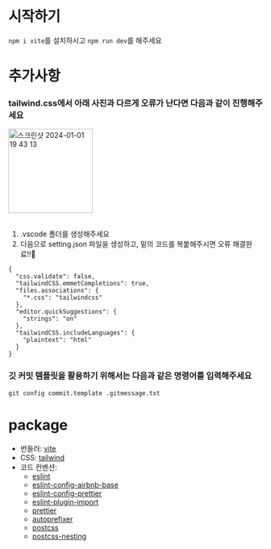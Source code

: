 # 시작하기

`npm i vite`를 설치하시고 `npm run dev`를 해주세요

# 추가사항

### tailwind.css에서 아래 사진과 다르게 오류가 난다면 다음과 같이 진행해주세요

<img width="167" alt="스크린샷 2024-01-01 19 43 13" src="https://github.com/FRONTENDSCHOOL8/sunfish-EUID/assets/113508075/1555e7d2-0218-408b-a00b-a125f90f6b84">

<br/>
<br/>

1. .vscode 폴더를 생성해주세요
2. 다음으로 setting.json 파일을 생성하고, 밑의 코드를 복붙해주시면 오류 해결완료!!🫡


```
{
  "css.validate": false,
  "tailwindCSS.emmetCompletions": true,
  "files.associations": {
    "*.css": "tailwindcss"
  },
  "editor.quickSuggestions": {
    "strings": "on"
  },
  "tailwindCSS.includeLanguages": {
    "plaintext": "html"
  }
}
```

### 깃 커밋 템플릿을 활용하기 위해서는 다음과 같은 명령어를 입력해주세요

`git config commit.template .gitmessage.txt`

# package

- 번들러: [vite](https://ko.vitejs.dev/guide/)
- CSS: [tailwind](https://tailwindcss.com/)
- 코드 컨벤션:
  - [eslint](https://eslint.org/docs/latest/)
  - [eslint-config-airbnb-base](https://www.npmjs.com/package/eslint-config-airbnb-base)
  - [eslint-config-prettier](https://www.npmjs.com/package/eslint-config-prettier)
  - [eslint-plugin-import](https://www.npmjs.com/package/eslint-plugin-import)
  - [prettier](https://prettier.io/docs/en/)
  - [autoprefixer](https://github.com/postcss/autoprefixer)
  - [postcss](https://postcss.org/docs/)
  - [postcss-nesting](https://www.npmjs.com/package/postcss-nesting)
